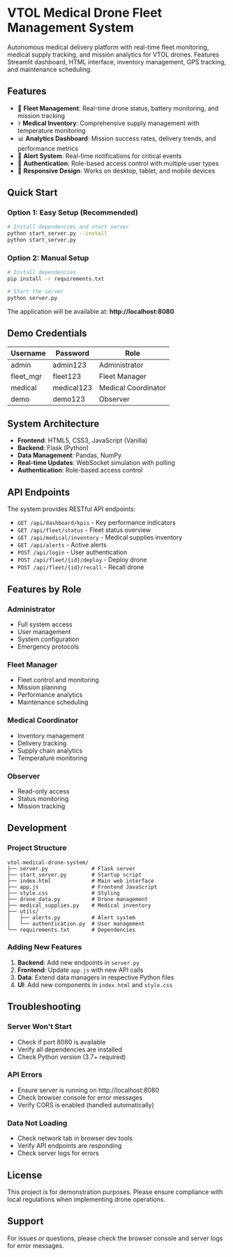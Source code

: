 # VTOL Medical Drone Fleet Management System

Autonomous medical delivery platform with real-time fleet monitoring, medical supply tracking, and mission analytics for VTOL drones. Features Streamlit dashboard, HTML interface, inventory management, GPS tracking, and maintenance scheduling.

## Features

- 🚁 **Fleet Management**: Real-time drone status, battery monitoring, and mission tracking
- ⚕️ **Medical Inventory**: Comprehensive supply management with temperature monitoring
- 📊 **Analytics Dashboard**: Mission success rates, delivery trends, and performance metrics
- 🚨 **Alert System**: Real-time notifications for critical events
- 🔐 **Authentication**: Role-based access control with multiple user types
- 📱 **Responsive Design**: Works on desktop, tablet, and mobile devices

## Quick Start

### Option 1: Easy Setup (Recommended)
```bash
# Install dependencies and start server
python start_server.py --install
python start_server.py
```

### Option 2: Manual Setup
```bash
# Install dependencies
pip install -r requirements.txt

# Start the server
python server.py
```

The application will be available at: **http://localhost:8080**

## Demo Credentials

| Username | Password | Role |
|----------|----------|------|
| admin | admin123 | Administrator |
| fleet_mgr | fleet123 | Fleet Manager |
| medical | medical123 | Medical Coordinator |
| demo | demo123 | Observer |

## System Architecture

- **Frontend**: HTML5, CSS3, JavaScript (Vanilla)
- **Backend**: Flask (Python)
- **Data Management**: Pandas, NumPy
- **Real-time Updates**: WebSocket simulation with polling
- **Authentication**: Role-based access control

## API Endpoints

The system provides RESTful API endpoints:

- `GET /api/dashboard/kpis` - Key performance indicators
- `GET /api/fleet/status` - Fleet status overview
- `GET /api/medical/inventory` - Medical supplies inventory
- `GET /api/alerts` - Active alerts
- `POST /api/login` - User authentication
- `POST /api/fleet/{id}/deploy` - Deploy drone
- `POST /api/fleet/{id}/recall` - Recall drone

## Features by Role

### Administrator
- Full system access
- User management
- System configuration
- Emergency protocols

### Fleet Manager
- Fleet control and monitoring
- Mission planning
- Performance analytics
- Maintenance scheduling

### Medical Coordinator
- Inventory management
- Delivery tracking
- Supply chain analytics
- Temperature monitoring

### Observer
- Read-only access
- Status monitoring
- Mission tracking

## Development

### Project Structure
```
vtol-medical-drone-system/
├── server.py              # Flask server
├── start_server.py        # Startup script
├── index.html             # Main web interface
├── app.js                 # Frontend JavaScript
├── style.css              # Styling
├── drone_data.py          # Drone management
├── medical_supplies.py    # Medical inventory
├── utils/
│   ├── alerts.py          # Alert system
│   └── authentication.py  # User management
└── requirements.txt       # Dependencies
```

### Adding New Features

1. **Backend**: Add new endpoints in `server.py`
2. **Frontend**: Update `app.js` with new API calls
3. **Data**: Extend data managers in respective Python files
4. **UI**: Add new components in `index.html` and `style.css`

## Troubleshooting

### Server Won't Start
- Check if port 8080 is available
- Verify all dependencies are installed
- Check Python version (3.7+ required)

### API Errors
- Ensure server is running on http://localhost:8080
- Check browser console for error messages
- Verify CORS is enabled (handled automatically)

### Data Not Loading
- Check network tab in browser dev tools
- Verify API endpoints are responding
- Check server logs for errors

## License

This project is for demonstration purposes. Please ensure compliance with local regulations when implementing drone operations.

## Support

For issues or questions, please check the browser console and server logs for error messages.
